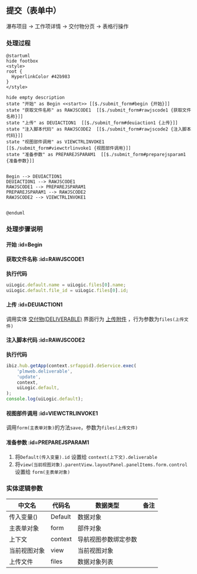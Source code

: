 ## 提交（表单中） <!-- {docsify-ignore-all} -->

   瀑布项目 → 工作项详情 → 交付物分页 → 表格行操作

### 处理过程

```plantuml
@startuml
hide footbox
<style>
root {
  HyperlinkColor #42b983
}
</style>

hide empty description
state "开始" as Begin <<start>> [[$./submit_form#begin {开始}]]
state "获取文件名称" as RAWJSCODE1  [[$./submit_form#rawjscode1 {获取文件名称}]]
state "上传" as DEUIACTION1  [[$./submit_form#deuiaction1 {上传}]]
state "注入脚本代码" as RAWJSCODE2  [[$./submit_form#rawjscode2 {注入脚本代码}]]
state "视图部件调用" as VIEWCTRLINVOKE1  [[$./submit_form#viewctrlinvoke1 {视图部件调用}]]
state "准备参数" as PREPAREJSPARAM1  [[$./submit_form#preparejsparam1 {准备参数}]]


Begin --> DEUIACTION1
DEUIACTION1 --> RAWJSCODE1
RAWJSCODE1 --> PREPAREJSPARAM1
PREPAREJSPARAM1 --> RAWJSCODE2
RAWJSCODE2 --> VIEWCTRLINVOKE1


@enduml
```


### 处理步骤说明

#### 开始 :id=Begin




#### 获取文件名称 :id=RAWJSCODE1



<p class="panel-title"><b>执行代码</b></p>

```javascript
uiLogic.default.name = uiLogic.files[0].name;
uiLogic.default.file_id = uiLogic.files[0].id;
```

#### 上传 :id=DEUIACTION1



调用实体 [交付物(DELIVERABLE)](module/Base/Deliverable.md) 界面行为 [上传附件](module/Base/Deliverable#界面行为) ，行为参数为`files(上传文件)`

#### 注入脚本代码 :id=RAWJSCODE2



<p class="panel-title"><b>执行代码</b></p>

```javascript
ibiz.hub.getApp(context.srfappid).deService.exec(
    'plmweb.deliverable',
    'update',
    context,
    uiLogic.default,
);
console.log(uiLogic.default);
```

#### 视图部件调用 :id=VIEWCTRLINVOKE1



调用`form(主表单对象)`的方法`save`，参数为`files(上传文件)`
#### 准备参数 :id=PREPAREJSPARAM1



1. 将`Default(传入变量).id` 设置给  `context(上下文).deliverable`
2. 将`view(当前视图对象).parentView.layoutPanel.panelItems.form.control` 设置给  `form(主表单对象)`



### 实体逻辑参数

|    中文名   |    代码名    |  数据类型      |备注 |
| --------| --------| --------  | --------   |
|传入变量(<i class="fa fa-check"/></i>)|Default|数据对象||
|主表单对象|form|部件对象||
|上下文|context|导航视图参数绑定参数||
|当前视图对象|view|当前视图对象||
|上传文件|files|数据对象列表||

